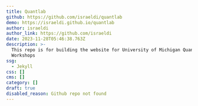```yaml
---
title: Quantlab
github: https://github.com/israeldi/quantlab
demo: https://israeldi.github.io/quantlab
author: israeldi
author_link: https://github.com/israeldi
date: 2023-11-28T05:46:38.763Z
description: >-
  This repo is for building the website for University of Michigan Quant Lab
  Workshops
ssg:
  - Jekyll
css: []
cms: []
category: []
draft: true
disabled_reason: Github repo not found
---
```

